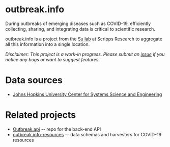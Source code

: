 # outbreak.info
During outbreaks of emerging diseases such as COVID-19, efficiently collecting, sharing, and integrating data is critical to scientific research.

outbreak.info is a project from the [Su lab](http://sulab.org/) at Scripps Research to aggregate all this information into a single location.

*Disclaimer: This project is a work-in progress. Please submit an [issue](https://github.com/SuLab/outbreak.info/issues) if you notice any bugs or want to suggest features.* 

# Data sources
- [Johns Hopkins University Center for Systems Science and Engineering](https://github.com/CSSEGISandData/COVID-19)

# Related projects
- [Outbreak.api](https://github.com/biothings/outbreak.api) -- repo for the back-end API
- [outbreak.info-resources](https://github.com/SuLab/outbreak.info-resources) -- data schemas and harvesters for COVID-19 resources
